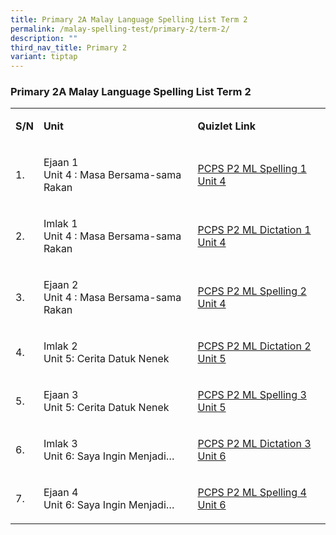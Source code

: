 ```yaml
---
title: Primary 2A Malay Language Spelling List Term 2
permalink: /malay-spelling-test/primary-2/term-2/
description: ""
third_nav_title: Primary 2
variant: tiptap
---
```

<h3>Primary 2A Malay Language Spelling List Term 2</h3>
<table style="minWidth: 75px">
<colgroup>
<col>
<col>
<col>
</colgroup>
<tbody>
<tr>
<td rowspan="1" colspan="1">
<p><strong>S/N</strong>
</p>
</td>
<td rowspan="1" colspan="1">
<p><strong>Unit</strong>
</p>
</td>
<td rowspan="1" colspan="1">
<p><strong>Quizlet Link</strong>
</p>
</td>
</tr>
<tr>
<td rowspan="1" colspan="1">
<p>1.</p>
</td>
<td rowspan="1" colspan="1">
<p>Ejaan 1
<br>Unit 4 : Masa Bersama-sama Rakan</p>
</td>
<td rowspan="1" colspan="1">
<p><a href="https://quizlet.com/356071479/pcps-p2ml-spelling-1-unit-4-masa-bersama-sama-rakan" rel="noopener noreferrer nofollow" target="_blank">PCPS P2 ML Spelling 1 Unit 4</a>
</p>
</td>
</tr>
<tr>
<td rowspan="1" colspan="1">
<p>2.</p>
</td>
<td rowspan="1" colspan="1">
<p>Imlak 1
<br>Unit 4 : Masa Bersama-sama Rakan</p>
</td>
<td rowspan="1" colspan="1">
<p><a href="https://quizlet.com/356071688/pcps-p2ml-dictation-1-unit-4-masa-bersama-sama-rakan" rel="noopener noreferrer nofollow" target="_blank">PCPS P2 ML Dictation 1 Unit 4</a>
</p>
</td>
</tr>
<tr>
<td rowspan="1" colspan="1">
<p>3.</p>
</td>
<td rowspan="1" colspan="1">
<p>Ejaan 2
<br>Unit 4 : Masa Bersama-sama Rakan</p>
</td>
<td rowspan="1" colspan="1">
<p><a href="https://quizlet.com/356071768/pcps-p2ml-spelling-2-unit-4-masa-bersama-sama-rakan" rel="noopener noreferrer nofollow" target="_blank">PCPS P2 ML Spelling 2 Unit 4</a>
</p>
</td>
</tr>
<tr>
<td rowspan="1" colspan="1">
<p>4.</p>
</td>
<td rowspan="1" colspan="1">
<p>Imlak 2
<br>Unit 5: Cerita Datuk Nenek</p>
</td>
<td rowspan="1" colspan="1">
<p><a href="https://quizlet.com/356071955/pcps-p2ml-dictation-2-unit-5-cerita-datuk-dan-nenek" rel="noopener noreferrer nofollow" target="_blank">PCPS P2 ML Dictation 2 Unit 5</a>
</p>
</td>
</tr>
<tr>
<td rowspan="1" colspan="1">
<p>5.</p>
</td>
<td rowspan="1" colspan="1">
<p>Ejaan 3
<br>Unit 5: Cerita Datuk Nenek</p>
</td>
<td rowspan="1" colspan="1">
<p><a href="https://quizlet.com/356072144/pcps-p2ml-spelling-3-unit-5-cerita-datuk-dan-nenek" rel="noopener noreferrer nofollow" target="_blank">PCPS P2 ML Spelling 3 Unit 5</a>
</p>
</td>
</tr>
<tr>
<td rowspan="1" colspan="1">
<p>6.</p>
</td>
<td rowspan="1" colspan="1">
<p>Imlak 3
<br>Unit 6: Saya Ingin Menjadi…</p>
</td>
<td rowspan="1" colspan="1">
<p><a href="https://quizlet.com/356072351/pcps-p2ml-dictation-3-unit-6-saya-ingin-menjadi" rel="noopener noreferrer nofollow" target="_blank">PCPS P2 ML Dictation 3 Unit 6</a>
</p>
</td>
</tr>
<tr>
<td rowspan="1" colspan="1">
<p>7.</p>
</td>
<td rowspan="1" colspan="1">
<p>Ejaan 4
<br>Unit 6: Saya Ingin Menjadi…</p>
</td>
<td rowspan="1" colspan="1">
<p><a href="https://quizlet.com/356072544/pcps-p2ml-spelling-4-unit-6-saya-ingin-menjadi" rel="noopener noreferrer nofollow" target="_blank">PCPS P2 ML Spelling 4 Unit 6</a>
</p>
</td>
</tr>
</tbody>
</table>
<p></p>